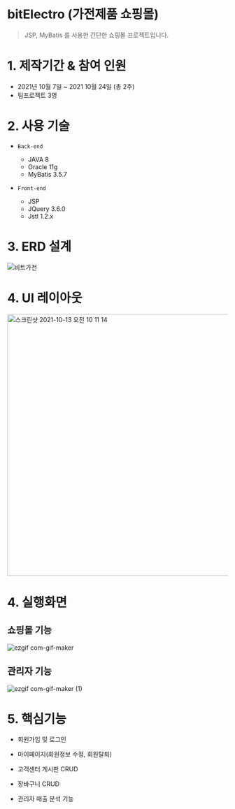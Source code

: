 # bitElectro (가전제품 쇼핑몰)
> JSP, MyBatis 를 사용한 간단한 쇼핑몰 프로젝트입니다.  

# 1. 제작기간 & 참여 인원
+ 2021년 10월 7일 ~ 2021 10월 24일 (총 2주)
+ 팀프로젝트 3명  

# 2. 사용 기술
+ `Back-end`
  + JAVA 8
  + Oracle 11g
  + MyBatis 3.5.7

+ `Front-end`
  + JSP
  + JQuery 3.6.0
  + Jstl 1.2.x  
 
# 3. ERD 설계
![비트가전](https://user-images.githubusercontent.com/69706762/138577537-0d04f924-6112-4ec3-92db-ae1bbcc5c3d8.png)  


# 4. UI 레이아웃
<img width="599" alt="스크린샷 2021-10-13 오전 10 11 14" src="https://user-images.githubusercontent.com/69706762/138581803-710c3561-4a33-4901-9b78-ea8c89ca4e9d.png"> 
 
 
 # 4. 실행화면
  ## 쇼핑몰 기능
![ezgif com-gif-maker](https://user-images.githubusercontent.com/69706762/138582366-1a77605e-6fc3-44d8-b4a7-2ffb0cc72ca7.gif)



  ## 관리자 기능
![ezgif com-gif-maker (1)](https://user-images.githubusercontent.com/69706762/138582364-5c27328a-9dad-4360-ab2b-3abf3970eaf1.gif)
   
   
 
 # 5. 핵심기능
 + 회원가입 및 로그인

 + 마이페이지(회원정보 수정, 회원탈퇴)
 
 + 고객센터 게시판 CRUD
 
 + 장바구니 CRUD
 
 + 관리자 매출 분석 기능 
